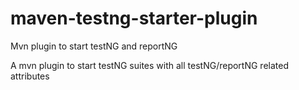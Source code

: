 # maven-testng-starter-plugin
Mvn plugin to start testNG and reportNG

A mvn plugin to start testNG suites with all testNG/reportNG related attributes
